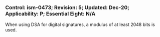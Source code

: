 ### Control: ism-0473; Revision: 5; Updated: Dec-20; Applicability: P; Essential Eight: N/A
<p>When using DSA for digital signatures, a modulus of at least 2048 bits is used.</p>
